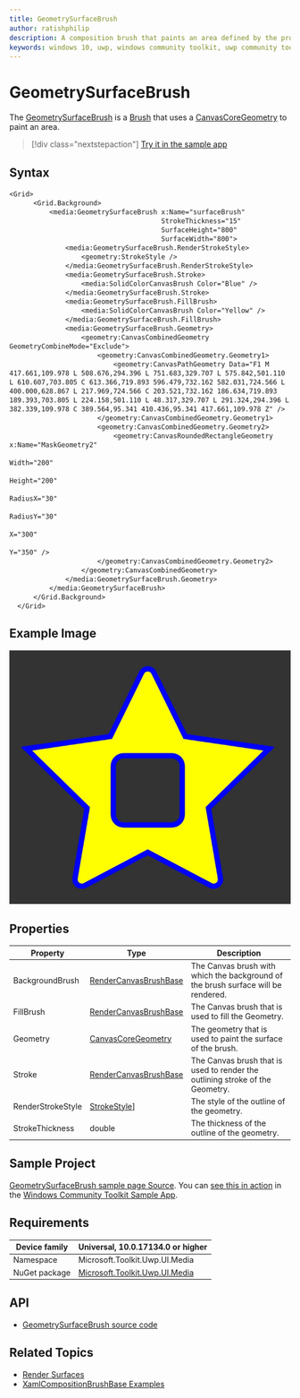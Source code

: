 ```yaml
---
title: GeometrySurfaceBrush
author: ratishphilip
description: A composition brush that paints an area defined by the provided geometry.
keywords: windows 10, uwp, windows community toolkit, uwp community toolkit, uwp toolkit, brush, Win2D, composition
---
```


# GeometrySurfaceBrush

The [GeometrySurfaceBrush](/dotnet/api/microsoft.toolkit.uwp.ui.media.geometrysurfacebrush) is a [Brush](/uwp/api/windows.ui.xaml.media.brush) that uses a [CanvasCoreGeometry](/dotnet/api/microsoft.toolkit.uwp.ui.media.geometry.canvascoregeometry) to paint an area.

> [!div class="nextstepaction"]
> [Try it in the sample app](uwpct://Brushes?sample=GeometrySurfaceBrush)

## Syntax

```xaml
<Grid>
      <Grid.Background>
          <media:GeometrySurfaceBrush x:Name="surfaceBrush"
                                      StrokeThickness="15"
                                      SurfaceHeight="800"
                                      SurfaceWidth="800">
              <media:GeometrySurfaceBrush.RenderStrokeStyle>
                  <geometry:StrokeStyle />
              </media:GeometrySurfaceBrush.RenderStrokeStyle>
              <media:GeometrySurfaceBrush.Stroke>
                  <media:SolidColorCanvasBrush Color="Blue" />
              </media:GeometrySurfaceBrush.Stroke>
              <media:GeometrySurfaceBrush.FillBrush>
                  <media:SolidColorCanvasBrush Color="Yellow" />
              </media:GeometrySurfaceBrush.FillBrush>
              <media:GeometrySurfaceBrush.Geometry>
                  <geometry:CanvasCombinedGeometry GeometryCombineMode="Exclude">
                      <geometry:CanvasCombinedGeometry.Geometry1>
                          <geometry:CanvasPathGeometry Data="F1 M 417.661,109.978 L 508.676,294.396 L 751.683,329.707 L 575.842,501.110 L 610.607,703.805 C 613.366,719.893 596.479,732.162 582.031,724.566 L 400.000,628.867 L 217.969,724.566 C 203.521,732.162 186.634,719.893 189.393,703.805 L 224.158,501.110 L 48.317,329.707 L 291.324,294.396 L 382.339,109.978 C 389.564,95.341 410.436,95.341 417.661,109.978 Z" />
                      </geometry:CanvasCombinedGeometry.Geometry1>
                      <geometry:CanvasCombinedGeometry.Geometry2>
                          <geometry:CanvasRoundedRectangleGeometry x:Name="MaskGeometry2"
                                                                   Width="200"
                                                                   Height="200"
                                                                   RadiusX="30"
                                                                   RadiusY="30"
                                                                   X="300"
                                                                   Y="350" />
                      </geometry:CanvasCombinedGeometry.Geometry2>
                  </geometry:CanvasCombinedGeometry>
              </media:GeometrySurfaceBrush.Geometry>
          </media:GeometrySurfaceBrush>
      </Grid.Background>
  </Grid>
```

## Example Image

![Geometry Surface brush](../resources/images/Brushes/GeometrySurfaceBrush.jpg 'Geometry Surface Brush')

## Properties

| Property          | Type                                                                                         | Description                                                                       |
| ----------------- | -------------------------------------------------------------------------------------------- | --------------------------------------------------------------------------------- |
| BackgroundBrush   | [RenderCanvasBrushBase](/dotnet/api/microsoft.toolkit.uwp.ui.media.rendercanvasbrushbase)    | The Canvas brush with which the background of the brush surface will be rendered. |
| FillBrush         | [RenderCanvasBrushBase](/dotnet/api/microsoft.toolkit.uwp.ui.media.rendercanvasbrushbase)    | The Canvas brush that is used to fill the Geometry.                               |
| Geometry          | [CanvasCoreGeometry](/dotnet/api/microsoft.toolkit.uwp.ui.media.geometry.canvascoregeometry) | The geometry that is used to paint the surface of the brush.                      |
| Stroke            | [RenderCanvasBrushBase](/dotnet/api/microsoft.toolkit.uwp.ui.media.rendercanvasbrushbase)    | The Canvas brush that is used to render the outlining stroke of the Geometry.     |
| RenderStrokeStyle | [StrokeStyle](/dotnet/api/microsoft.toolkit.uwp.ui.media.geometry.strokestyle)]              | The style of the outline of the geometry.                                         |
| StrokeThickness   | double                                                                                       | The thickness of the outline of the geometry.                                     |

## Sample Project

[GeometrySurfaceBrush sample page Source](https://github.com/windows-toolkit/WindowsCommunityToolkit/tree/rel/7.1.0/Microsoft.Toolkit.Uwp.SampleApp/SamplePages/GeometrySurfaceBrush). You can [see this in action](uwpct://Brushes?sample=GeometrySurfaceBrush) in the [Windows Community Toolkit Sample App](https://aka.ms/windowstoolkitapp).

## Requirements

| Device family | Universal, 10.0.17134.0 or higher                                                                |
| ------------- | ------------------------------------------------------------------------------------------------ |
| Namespace     | Microsoft.Toolkit.Uwp.UI.Media                                                                   |
| NuGet package | [Microsoft.Toolkit.Uwp.UI.Media](https://www.nuget.org/packages/Microsoft.Toolkit.Uwp.UI.Media/) |

## API

- [GeometrySurfaceBrush source code](https://github.com/windows-toolkit/WindowsCommunityToolkit/blob/rel/7.0.0/Microsoft.Toolkit.Uwp.UI.Media/Brushes/GeometrySurfaceBrush.cs)

## Related Topics

- [Render Surfaces](RenderSurfaces.md)
- [XamlCompositionBrushBase Examples](/uwp/api/windows.ui.xaml.media.xamlcompositionbrushbase#examples)
